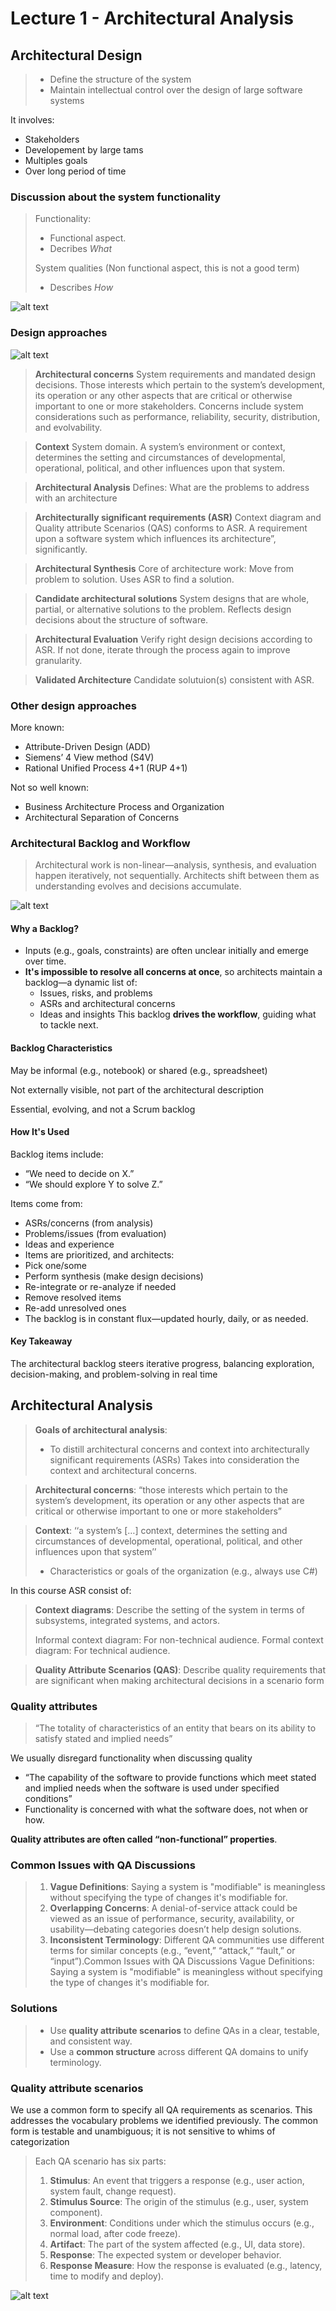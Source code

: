 # Lecture 1 - Architectural Analysis
## Architectural Design
>* Define the structure of the system
>* Maintain intellectual control over the design of large software systems

It involves:
* Stakeholders
* Developement by large tams
* Multiples goals
* Over long period of time

### Discussion about the system functionality
> Functionality: 
> * Functional aspect.
> * Decribes *What*
> 
> System qualities (Non functional aspect, this is not a good term)
> * Describes *How*

![alt text](images/functionality-systemsqualities.png)

### Design approaches
![alt text](images/design-approach.png)
> **Architectural concerns**
> System requirements and mandated design decisions. 
> Those interests which pertain to the system’s development, its operation or any other aspects that are critical or otherwise important to one or more stakeholders. Concerns include system considerations such as performance, reliability, security, distribution, and evolvability.

> **Context** 
> System domain.
> A system’s environment or context, determines the setting and circumstances of developmental, operational, political, and
other influences upon that system.

> **Architectural Analysis**
> Defines: What are the problems to address with an architecture

> **Architecturally significant requirements (ASR)**
> Context diagram and Quality attribute Scenarios (QAS) conforms to ASR. 
> A requirement upon a software system which influences its architecture”, significantly.

> **Architectural Synthesis**
> Core of architecture work: Move from problem to solution.
> Uses ASR to find a solution.

> **Candidate architectural solutions**
> System designs that are whole, partial, or alternative solutions to the problem. Reflects design decisions about the structure of software.

> **Architectural Evaluation**
> Verify right design decisions according to ASR.
> If not done, iterate through the process again to improve granularity.

> **Validated Architecture**
> Candidate solutuion(s) consistent with ASR.

### Other design approaches
More known:
* Attribute-Driven Design (ADD)
* Siemens’ 4 View method (S4V)
* Rational Unified Process 4+1 (RUP 4+1)

Not so well known:
* Business Architecture Process and Organization
* Architectural Separation of Concerns

### Architectural Backlog and Workflow
> Architectural work is non-linear—analysis, synthesis, and evaluation happen iteratively, not sequentially. Architects shift between them as understanding evolves and decisions accumulate.

![alt text](images/backlog.png)

#### Why a Backlog?
* Inputs (e.g., goals, constraints) are often unclear initially and emerge over time.
* **It's impossible to resolve all concerns at once**, so architects maintain a backlog—a dynamic list of:
  * Issues, risks, and problems
  * ASRs and architectural concerns
  * Ideas and insights
This backlog **drives the workflow**, guiding what to tackle next.

#### Backlog Characteristics
May be informal (e.g., notebook) or shared (e.g., spreadsheet)

Not externally visible, not part of the architectural description

Essential, evolving, and not a Scrum backlog

#### How It's Used
Backlog items include:
* “We need to decide on X.”
* “We should explore Y to solve Z.”

Items come from:
* ASRs/concerns (from analysis)
* Problems/issues (from evaluation)
* Ideas and experience
* Items are prioritized, and architects:
* Pick one/some
* Perform synthesis (make design decisions)
* Re-integrate or re-analyze if needed
* Remove resolved items
* Re-add unresolved ones
* The backlog is in constant flux—updated hourly, daily, or as needed.

#### Key Takeaway
The architectural backlog steers iterative progress, balancing exploration, decision-making, and problem-solving in real time

## Architectural Analysis
> **Goals of architectural analysis**: 
> * To distill architectural concerns and context into architecturally significant
requirements (ASRs)
> Takes into consideration the context and architectural concerns.

> **Architectural concerns**: “those interests which pertain to the system’s development, its operation or any other aspects that are critical or otherwise important to one or more stakeholders” 

> **Context**: ‘‘a system’s […] context, determines the setting and circumstances of developmental, operational, political, and other influences upon that system’’
>* Characteristics or goals of the organization (e.g., always use C#)

In this course ASR consist of:
> **Context diagrams**: Describe the setting of the system in terms of subsystems, integrated systems, and actors.
>
> Informal context diagram: For non-technical audience.
> Formal context diagram: For technical audience.

> **Quality Attribute Scenarios (QAS)**: Describe quality requirements that are significant when making architectural decisions in a scenario form

### Quality attributes
> “The totality of characteristics of an entity that bears on its ability to satisfy stated and implied needs” 

We usually disregard functionality when discussing quality
* “The capability of the software to provide functions which meet stated and implied needs when the software is used under specified conditions”
* Functionality is concerned with what the software does, not when or how.

**Quality attributes are often called “non-functional” properties**.

### Common Issues with QA Discussions
> 1. **Vague Definitions**: Saying a system is "modifiable" is meaningless without specifying the type of changes it's modifiable for.
> 2. **Overlapping Concerns**: A denial-of-service attack could be viewed as an issue of performance, security, availability, or usability—debating categories doesn’t help design solutions.
> 3. **Inconsistent Terminology**: Different QA communities use different terms for similar concepts (e.g., “event,” “attack,” “fault,” or “input”).Common Issues with QA Discussions
Vague Definitions: Saying a system is "modifiable" is meaningless without specifying the type of changes it's modifiable for.

### Solutions
> * Use **quality attribute scenarios** to define QAs in a clear, testable, and consistent way.
> * Use a **common structure** across different QA domains to unify terminology.

### Quality attribute scenarios
We use a common form to specify all QA requirements as scenarios. This addresses the vocabulary problems we identified previously. The common form is testable and unambiguous; it is not sensitive to whims of categorization
>
>Each QA scenario has six parts:
>1. **Stimulus**: An event that triggers a response (e.g., user action, system fault, change request).
>2. **Stimulus Source**: The origin of the stimulus (e.g., user, system component).
>3. **Environment**: Conditions under which the stimulus occurs (e.g., normal load, after code freeze).
>4. **Artifact**: The part of the system affected (e.g., UI, data store).
>5. **Response**: The expected system or developer behavior.
>6. **Response Measure**: How the response is evaluated (e.g., latency, time to modify and deploy).

![alt text](images/qas.png)
